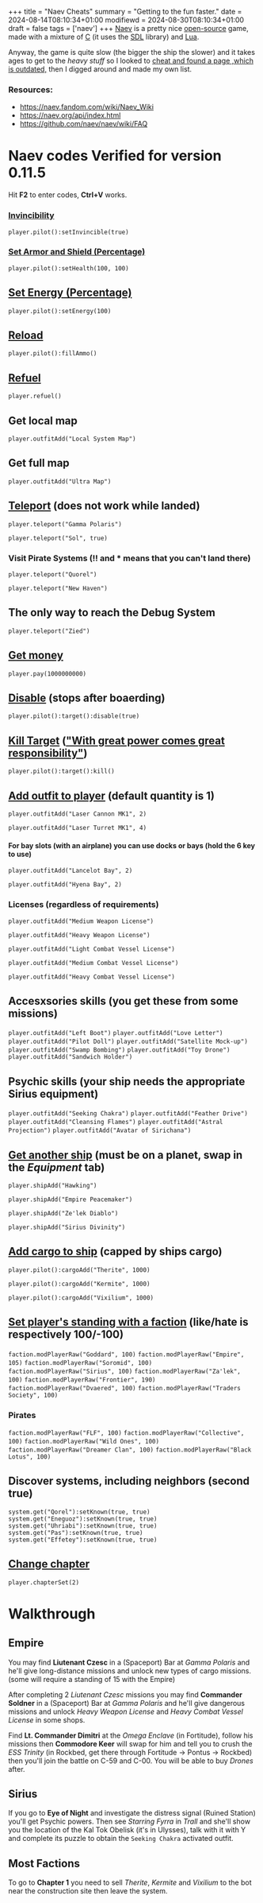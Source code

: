 +++
title = "Naev Cheats"
summary = "Getting to the fun faster."
date = 2024-08-14T08:10:34+01:00
modifiewd = 2024-08-30T08:10:34+01:00
draft = false
tags = ['naev']
+++
[Naev](https://naev.org/) is a pretty nice [open-source](https://github.com/naev/naev/) game, made with a mixture of [C](https://en.wikipedia.org/wiki/C_(programming_language)) (it uses the [SDL](https://www.libsdl.org/) library) and [Lua](https://www.lua.org/).

Anyway, the game is quite slow (the bigger the ship the slower) and it takes ages to get to the *heavy stuff*
so I looked to [cheat and found a page ,which is outdated,](http://denshack.blogspot.com/2016/05/naev-cheats.html) then I digged around and made my own list.

### Resources:
- https://naev.fandom.com/wiki/Naev_Wiki
- https://naev.org/api/index.html
- https://github.com/naev/naev/wiki/FAQ

# Naev codes Verified for version 0.11.5

Hit **F2** to enter codes, **Ctrl+V** works.

### [Invincibility](https://naev.org/api/modules/pilot.html#setInvincible)

`player.pilot():setInvincible(true)`

### [Set Armor and Shield (Percentage)](https://naev.org/api/modules/pilot.html#setHealth)

`player.pilot():setHealth(100, 100)`

## [Set Energy (Percentage)](https://naev.org/api/modules/pilot.html#setEnergy)

`player.pilot():setEnergy(100)`

## [Reload](https://naev.org/api/modules/pilot.html#fillAmmo)

`player.pilot():fillAmmo()`

## [Refuel](https://naev.org/api/modules/player.html#refuel)

`player.refuel()`

## Get local map

`player.outfitAdd("Local System Map")`

## Get full map

`player.outfitAdd("Ultra Map")`

## [Teleport](https://naev.org/api/modules/player.html#teleport) (does not work while landed)

`player.teleport("Gamma Polaris")`

`player.teleport("Sol", true)`

### Visit Pirate Systems (**!!** and **\*** means that you can't land there)

`player.teleport("Quorel")`

`player.teleport("New Haven")`

## The only way to reach the Debug System

`player.teleport("Zied")`

## [Get money](https://naev.org/api/modules/player.html#pay)

`player.pay(1000000000)`

## [Disable](https://naev.org/api/modules/pilot.html#disable) (stops after boaerding)

`player.pilot():target():disable(true)`

## [Kill Target](https://naev.org/api/modules/pilot.html#kill) (["With great power comes great responsibility"](https://youtu.be/guuYU74wU70?t=71))

`player.pilot():target():kill()`

## [Add outfit to player](https://naev.org/api/modules/player.html#outfitAdd) (default quantity is 1)

`player.outfitAdd("Laser Cannon MK1", 2)`

`player.outfitAdd("Laser Turret MK1", 4)`

#### For bay slots (with an airplane) you can use docks or bays (hold the **6** key to use)

`player.outfitAdd("Lancelot Bay", 2)`

`player.outfitAdd("Hyena Bay", 2)`

### Licenses (regardless of requirements)

`player.outfitAdd("Medium Weapon License")`

`player.outfitAdd("Heavy Weapon License")`

`player.outfitAdd("Light Combat Vessel License")`

`player.outfitAdd("Medium Combat Vessel License")`

`player.outfitAdd("Heavy Combat Vessel License")`

## Accesxsories skills (you get these from some missions)

`player.outfitAdd("Left Boot")`
`player.outfitAdd("Love Letter")`
`player.outfitAdd("Pilot Doll")`
`player.outfitAdd("Satellite Mock-up")`
`player.outfitAdd("Swamp Bombing")`
`player.outfitAdd("Toy Drone")`
`player.outfitAdd("Sandwich Holder")`

## Psychic skills (your ship needs the appropriate Sirius equipment)

`player.outfitAdd("Seeking Chakra")`
`player.outfitAdd("Feather Drive")`
`player.outfitAdd("Cleansing Flames")`
`player.outfitAdd("Astral Projection")`
`player.outfitAdd("Avatar of Sirichana")`

## [Get another ship](https://naev.org/api/modules/player.html#shipAdd) (must be on a planet, swap in the *Equipment* tab)

`player.shipAdd("Hawking")`

`player.shipAdd("Empire Peacemaker")`

`player.shipAdd("Ze'lek Diablo")`

`player.shipAdd("Sirius Divinity")`

## [Add cargo to ship](https://naev.org/api/modules/pilot.html#cargoAdd) (capped by ships cargo)

`player.pilot():cargoAdd("Therite", 1000)`

`player.pilot():cargoAdd("Kermite", 1000)`

`player.pilot():cargoAdd("Vixilium", 1000)`

## [Set player's standing with a faction](https://naev.org/api/modules/faction.html#modPlayerRaw) (like/hate is respectively 100/-100)

`faction.modPlayerRaw("Goddard", 100)`
`faction.modPlayerRaw("Empire", 105)`
`faction.modPlayerRaw("Soromid", 100)`
`faction.modPlayerRaw("Sirius", 100)`
`faction.modPlayerRaw("Za'lek", 100)`
`faction.modPlayerRaw("Frontier", 190)`
`faction.modPlayerRaw("Dvaered", 100)`
`faction.modPlayerRaw("Traders Society", 100)`

### Pirates

`faction.modPlayerRaw("FLF", 100)`
`faction.modPlayerRaw("Collective", 100)`
`faction.modPlayerRaw("Wild Ones", 100)`
`faction.modPlayerRaw("Dreamer Clan", 100)`
`faction.modPlayerRaw("Black Lotus", 100)`

## Discover systems, including neighbors (second true)

`system.get("Qorel"):setKnown(true, true)`
`system.get("Eneguoz"):setKnown(true, true)`
`system.get("Uhriabi"):setKnown(true, true)`
`system.get("Pas"):setKnown(true, true)`
`system.get("Effetey"):setKnown(true, true)`

## [Change chapter](https://naev.org/api/modules/player.html#chapterSet)

`player.chapterSet(2)`

# Walkthrough

## Empire

You may find **Liutenant Czesc** in a (Spaceport) Bar at *Gamma Polaris* and he'll give long-distance missions and unlock new types of cargo missions. (some will require a standing of 15 with the Empire)

After completing 2 *Liutenant Czesc* missions you may find **Commander Soldner** in a (Spaceport) Bar at *Gamma Polaris* and he'll give dangerous missions and unlock *Heavy Weapon License* and *Heavy Combat Vessel License* in some shops.

Find **Lt. Commander Dimitri** at the *Omega Enclave* (in Fortitude), follow his missions then **Commodore Keer** will swap for him and tell you to crush the *ESS Trinity* (in Rockbed, get there through Fortitude -> Pontus -> Rockbed) then you'll join the battle on C-59 and C-00. You will be able to buy *Drones* after.

## Sirius

If you go to **Eye of Night** and investigate the distress signal (Ruined Station) you'll get Psychic powers.
Then see *Starring Fyrra* in *Trall* and she'll show you the location of the Kal Tok Obelisk (it's in Ulysses), talk with it with Y and complete its puzzle to obtain the `Seeking Chakra` activated outfit.

## Most Factions

To go to **Chapter 1** you need to sell *Therite*, *Kermite* and *Vixilium* to the bot near the construction site then leave the system.
